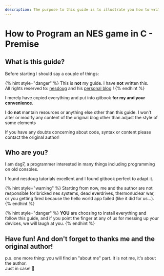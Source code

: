 ```yaml
---
description: The purpose to this guide is to illustrate you how to write NES games in C.
---
```


# How to Program an NES game in C - Premise

## What is this guide?

Before starting I should say a couple of things:

{% hint style="danger" %}
This is **not** my guide. I have **not** written this.  
All rights reserved to: [nesdoug](https://github.com/nesdoug) and his [personal blog](https://nesdoug.com/2018/09/05/introduction/) !
{% endhint %}

I merely have copied everything and put into gitbook **for my and your convenience**.  


I do **not** mantain resources or anything else other than this guide. I won't alter or modify any content of the original blog other than adjust the style of some elements

If you have any doubts concerning about code, syntax or content please contact the original author!

## Who are you?

I am dag7, a programmer interested in many things including programming on old consoles.

I found nesdoug tutorials excellent and I found gitbook perfect to adapt it.

{% hint style="warning" %}
 Starting from now, me and the author are not responsible for bricked nes systems, dead everdrives, thermonuclear war, or you getting fired because the hello world app failed \(like it did for us...\).
{% endhint %}

{% hint style="danger" %}
**YOU** are choosing to install everything and follow this guide, and if you point the finger at any of us for messing up your devices, we will laugh at you.
{% endhint %}

## Have fun! And don't forget to thanks me and the original author!

p.s. one more thing: you will find an "about me" part. It is not me, it's about the author.  
Just in case! 🙌‍‍

